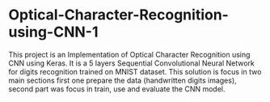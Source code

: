 # Optical-Character-Recognition-using-CNN-1
This project is an Implementation of Optical Character Recognition using CNN using Keras. It is a 5 layers Sequential Convolutional Neural Network for digits recognition trained on MNIST dataset. This solution is focus in two main sections first one prepare the data (handwritten digits images), second part was focus in train, use and evaluate the CNN model. 
